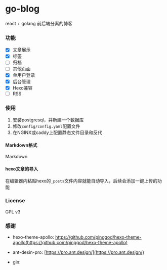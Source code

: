 # go-blog

react + golang 前后端分离的博客

### 功能

- [x] 文章展示
- [x] 标签
- [ ] 归档
- [ ] 其他页面
- [x] 单用户登录
- [x] 后台管理
- [x] Hexo兼容
- [ ] RSS

### 使用

1. 安装postgresql，并新建一个数据库
2. 修改`config/config.yaml`配置文件
3. 在NGINX或caddy上配置静态文件目录和反代

#### Markdown格式

Markdown

#### hexo文章的导入

在编辑器内粘贴hexo的`_posts`文件内容就能自动导入，后续会添加一键上传的功能

### License

GPL v3

### 感谢

- hexo-theme-apollo: https://github.com/pinggod/hexo-theme-apollo(https://github.com/pinggod/hexo-theme-apollo)
- ant-desin-pro: [https://pro.ant.design/](https://pro.ant.design/)

- gin: 
